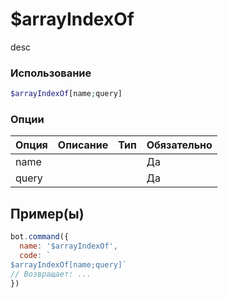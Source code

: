 # $arrayIndexOf
desc
### Использование
```php
$arrayIndexOf[name;query]
```

### Опции

| Опция | Описание | Тип | Обязательно |
|--------|-------------|------|----------|
| name |  |  | Да | 
| query |  |  | Да | 
## Пример(ы)

```javascript
bot.command({
  name: '$arrayIndexOf',
  code: `
$arrayIndexOf[name;query]`
// Возвращает: ...
})
```